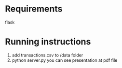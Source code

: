 # Requirements
flask

# Running instructions
1. add transactions.csv to /data folder
2. python server.py
you can see presentation at pdf file
